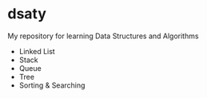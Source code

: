 # dsaty
My repository for learning Data Structures and Algorithms
- Linked List
- Stack
- Queue
- Tree
- Sorting & Searching
